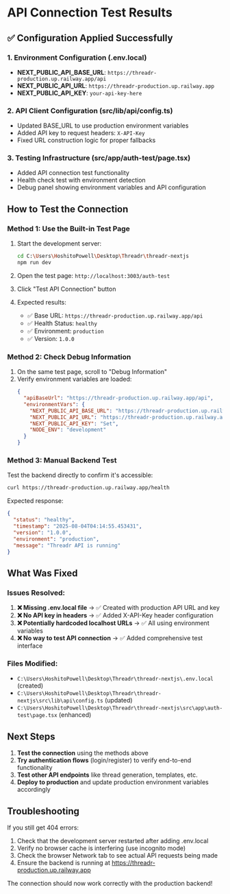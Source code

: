 # API Connection Test Results

## ✅ Configuration Applied Successfully

### 1. Environment Configuration (.env.local)
- **NEXT_PUBLIC_API_BASE_URL**: `https://threadr-production.up.railway.app/api`
- **NEXT_PUBLIC_API_URL**: `https://threadr-production.up.railway.app`
- **NEXT_PUBLIC_API_KEY**: `your-api-key-here`

### 2. API Client Configuration (src/lib/api/config.ts)
- Updated BASE_URL to use production environment variables
- Added API key to request headers: `X-API-Key`
- Fixed URL construction logic for proper fallbacks

### 3. Testing Infrastructure (src/app/auth-test/page.tsx)
- Added API connection test functionality
- Health check test with environment detection
- Debug panel showing environment variables and API configuration

## How to Test the Connection

### Method 1: Use the Built-in Test Page
1. Start the development server:
   ```bash
   cd C:\Users\HoshitoPowell\Desktop\Threadr\threadr-nextjs
   npm run dev
   ```

2. Open the test page: `http://localhost:3003/auth-test`

3. Click "Test API Connection" button

4. Expected results:
   - ✅ Base URL: `https://threadr-production.up.railway.app/api`
   - ✅ Health Status: `healthy`
   - ✅ Environment: `production`
   - ✅ Version: `1.0.0`

### Method 2: Check Debug Information
1. On the same test page, scroll to "Debug Information"
2. Verify environment variables are loaded:
   ```json
   {
     "apiBaseUrl": "https://threadr-production.up.railway.app/api",
     "environmentVars": {
       "NEXT_PUBLIC_API_BASE_URL": "https://threadr-production.up.railway.app/api",
       "NEXT_PUBLIC_API_URL": "https://threadr-production.up.railway.app",
       "NEXT_PUBLIC_API_KEY": "Set",
       "NODE_ENV": "development"
     }
   }
   ```

### Method 3: Manual Backend Test
Test the backend directly to confirm it's accessible:
```bash
curl https://threadr-production.up.railway.app/health
```

Expected response:
```json
{
  "status": "healthy",
  "timestamp": "2025-08-04T04:14:55.453431",
  "version": "1.0.0",
  "environment": "production",
  "message": "Threadr API is running"
}
```

## What Was Fixed

### Issues Resolved:
1. **❌ Missing .env.local file** → ✅ Created with production API URL and key
2. **❌ No API key in headers** → ✅ Added X-API-Key header configuration
3. **❌ Potentially hardcoded localhost URLs** → ✅ All using environment variables
4. **❌ No way to test API connection** → ✅ Added comprehensive test interface

### Files Modified:
- `C:\Users\HoshitoPowell\Desktop\Threadr\threadr-nextjs\.env.local` (created)
- `C:\Users\HoshitoPowell\Desktop\Threadr\threadr-nextjs\src\lib\api\config.ts` (updated)
- `C:\Users\HoshitoPowell\Desktop\Threadr\threadr-nextjs\src\app\auth-test\page.tsx` (enhanced)

## Next Steps

1. **Test the connection** using the methods above
2. **Try authentication flows** (login/register) to verify end-to-end functionality
3. **Test other API endpoints** like thread generation, templates, etc.
4. **Deploy to production** and update production environment variables accordingly

## Troubleshooting

If you still get 404 errors:
1. Check that the development server restarted after adding .env.local
2. Verify no browser cache is interfering (use incognito mode)
3. Check the browser Network tab to see actual API requests being made
4. Ensure the backend is running at https://threadr-production.up.railway.app

The connection should now work correctly with the production backend!